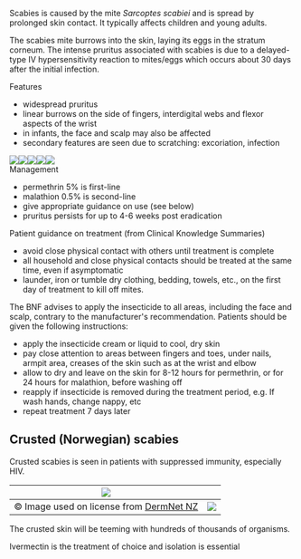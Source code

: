 Scabies is caused by the mite *Sarcoptes scabiei* and is spread by prolonged skin contact. It typically affects children and young adults.   
  
The scabies mite burrows into the skin, laying its eggs in the stratum corneum. The intense pruritus associated with scabies is due to a delayed\-type IV hypersensitivity reaction to mites/eggs which occurs about 30 days after the initial infection.  
  
Features  
* widespread pruritus
* linear burrows on the side of fingers, interdigital webs and flexor aspects of the wrist
* in infants, the face and scalp may also be affected
* secondary features are seen due to scratching: excoriation, infection

  
[![](https://d32xxyeh8kfs8k.cloudfront.net/images_Passmedicine/pdd562.jpg)](https://d32xxyeh8kfs8k.cloudfront.net/images_Passmedicine/pdd562b.jpg)[![](https://d32xxyeh8kfs8k.cloudfront.net/images_Passmedicine/pdd559.jpg)](https://d32xxyeh8kfs8k.cloudfront.net/images_Passmedicine/pdd559b.jpg)[![](https://d32xxyeh8kfs8k.cloudfront.net/images_Passmedicine/pdd560.jpg)](https://d32xxyeh8kfs8k.cloudfront.net/images_Passmedicine/pdd560b.jpg)[![](https://d32xxyeh8kfs8k.cloudfront.net/images_Passmedicine/pdd561.jpg)](https://d32xxyeh8kfs8k.cloudfront.net/images_Passmedicine/pdd561b.jpg)[![](https://d32xxyeh8kfs8k.cloudfront.net/images_Passmedicine/pdd558.jpg)](https://d32xxyeh8kfs8k.cloudfront.net/images_Passmedicine/pdd558b.jpg)  
Management  
* permethrin 5% is first\-line
* malathion 0\.5% is second\-line
* give appropriate guidance on use (see below)
* pruritus persists for up to 4\-6 weeks post eradication

  
Patient guidance on treatment (from Clinical Knowledge Summaries)  
* avoid close physical contact with others until treatment is complete
* all household and close physical contacts should be treated at the same time, even if asymptomatic
* launder, iron or tumble dry clothing, bedding, towels, etc., on the first day of treatment to kill off mites.

  
The BNF advises to apply the insecticide to all areas, including the face and scalp, contrary to the manufacturer's recommendation. Patients should be given the following instructions:  
* apply the insecticide cream or liquid to cool, dry skin
* pay close attention to areas between fingers and toes, under nails, armpit area, creases of the skin such as at the wrist and elbow
* allow to dry and leave on the skin for 8\-12 hours for permethrin, or for 24 hours for malathion, before washing off
* reapply if insecticide is removed during the treatment period, e.g. If wash hands, change nappy, etc
* repeat treatment 7 days later

  
Crusted (Norwegian) scabies
---------------------------

  
Crusted scabies is seen in patients with suppressed immunity, especially HIV.   
  


| [![](https://d32xxyeh8kfs8k.cloudfront.net/images_Passmedicine/ddd136.jpg)](https://d32xxyeh8kfs8k.cloudfront.net/images_Passmedicine/ddd136b.jpg) | |
| --- | --- |
| © Image used on license from [DermNet NZ](http://www.dermnet.org.nz) | [![](https://d32xxyeh8kfs8k.cloudfront.net/css/images/mag_glass.png)](https://d32xxyeh8kfs8k.cloudfront.net/images_Passmedicine/ddd136b.jpg) |

  
The crusted skin will be teeming with hundreds of thousands of organisms.   
  
Ivermectin is the treatment of choice and isolation is essential